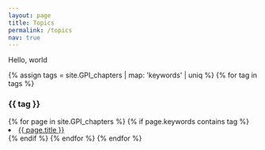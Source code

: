 ```yaml
---
layout: page
title: Topics
permalink: /topics
nav: true
---
```


Hello, world

{% assign tags =  site.GPI_chapters | map: 'keywords' | uniq %}
{% for tag in tags %}
  <h3>{{ tag }}</h3>
  {% for page in site.GPI_chapters %}
    {% if page.keywords contains tag %}
    <li><a href="{{ site.baseurl }}{{ note.url }}">{{ page.title }}</a></li>
    {% endif %}
  {% endfor %}
{% endfor %}
